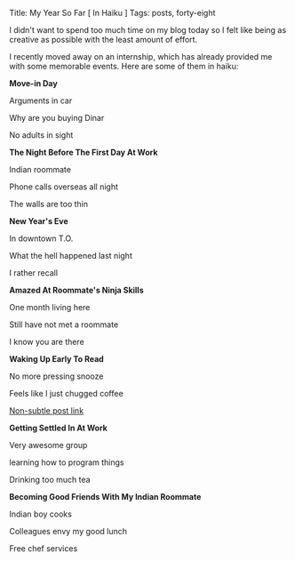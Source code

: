 Title: My Year So Far [ In Haiku ]
Tags: posts, forty-eight

I didn't want to spend too much time on my blog today so I felt like being as
creative as possible with the least amount of effort.



I recently moved away on an internship, which has already provided me with
some memorable events. Here are some of them in haiku:





**Move-in Day**

Arguments in car

Why are you buying Dinar

No adults in sight



**The Night Before The First Day At Work**

Indian roommate

Phone calls overseas all night

The walls are too thin



**New Year's Eve**

In downtown T.O.

What the hell happened last night

I rather recall



**Amazed At Roommate's Ninja Skills**

One month living here

Still have not met a roommate

I know you are there



**Waking Up Early To Read**

No more pressing snooze

Feels like I just chugged coffee

[Non-subtle post link](http://giorgiodelgado.ca/the-starbucks-alternative.html
"The Starbucks Alternative")



**Getting Settled In At Work**

Very awesome group

learning how to program things

Drinking too much tea



**Becoming Good Friends With My Indian Roommate**

Indian boy cooks

Colleagues envy my good lunch

Free chef services



